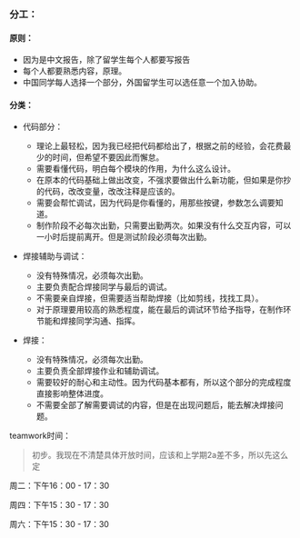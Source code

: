 ### 分工：

#### 原则：

- 因为是中文报告，除了留学生每个人都要写报告
- 每个人都要熟悉内容，原理。
- 中国同学每人选择一个部分，外国留学生可以选任意一个加入协助。

#### 分类：

- 代码部分：
  - 理论上最轻松，因为我已经把代码都给出了，根据之前的经验，会花费最少的时间，但希望不要因此而懈怠。
  - 需要看懂代码，明白每个模块的作用，为什么这么设计。
  - 在原本的代码基础上做出改变，不强求要做出什么新功能，但如果是你抄的代码，改改变量，改改注释是应该的。
  - 需要会帮忙调试，因为代码是你看懂的，用那些按键，参数怎么调要知道。
  - 制作阶段不必每次出勤，只需要出勤两次。如果没有什么交互内容，可以一小时后提前离开。但是测试阶段必须每次出勤。

- 焊接辅助与调试：
  - 没有特殊情况，必须每次出勤。
  - 主要负责配合焊接同学与最后的调试。
  - 不需要亲自焊接，但需要适当帮助焊接（比如剪线，找找工具）。
  - 对于原理要用较高的熟悉程度，能在最后的调试环节给予指导，在制作环节能和焊接同学沟通、指挥。

- 焊接：
  - 没有特殊情况，必须每次出勤。
  - 主要负责全部焊接作业和辅助调试。
  - 需要较好的耐心和主动性。因为代码基本都有，所以这个部分的完成程度直接影响整体进度。
  - 不需要全部了解需要调试的内容，但是在出现问题后，能去解决焊接问题。



teamwork时间：

> 初步。我现在不清楚具体开放时间，应该和上学期2a差不多，所以先这么定

周二：下午16：00 - 17：30

周四：下午15：30 - 17：30

周六：下午15：30 - 17：30